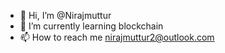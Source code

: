 - 👋 Hi, I’m @Nirajmuttur
- 🌱 I’m currently learning blockchain
- 📫 How to reach me nirajmuttur2@outlook.com

<!---
Nirajmuttur/Nirajmuttur is a ✨ special ✨ repository because its `README.md` (this file) appears on your GitHub profile.
You can click the Preview link to take a look at your changes.
--->
